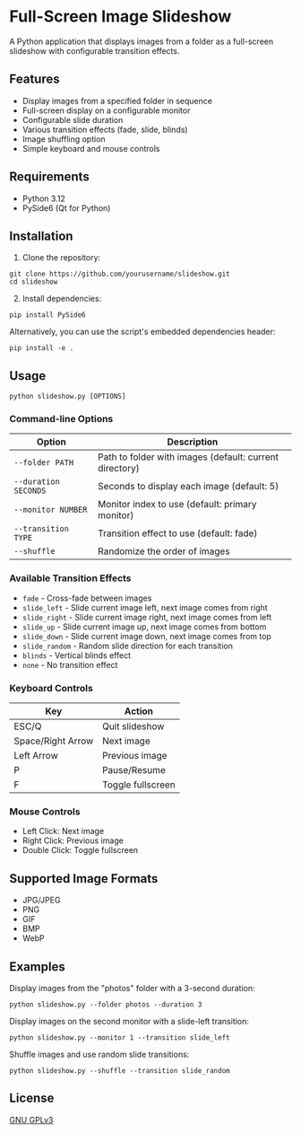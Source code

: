 # Full-Screen Image Slideshow

A Python application that displays images from a folder as a full-screen slideshow with configurable transition effects.

## Features

- Display images from a specified folder in sequence
- Full-screen display on a configurable monitor
- Configurable slide duration
- Various transition effects (fade, slide, blinds)
- Image shuffling option
- Simple keyboard and mouse controls

## Requirements

- Python 3.12
- PySide6 (Qt for Python)

## Installation

1. Clone the repository:
```
git clone https://github.com/yourusername/slideshow.git
cd slideshow
```

2. Install dependencies:
```
pip install PySide6
```

Alternatively, you can use the script's embedded dependencies header:
```
pip install -e .
```

## Usage

```
python slideshow.py [OPTIONS]
```

### Command-line Options

| Option | Description |
|--------|-------------|
| `--folder PATH` | Path to folder with images (default: current directory) |
| `--duration SECONDS` | Seconds to display each image (default: 5) |
| `--monitor NUMBER` | Monitor index to use (default: primary monitor) |
| `--transition TYPE` | Transition effect to use (default: fade) |
| `--shuffle` | Randomize the order of images |

### Available Transition Effects

- `fade` - Cross-fade between images
- `slide_left` - Slide current image left, next image comes from right
- `slide_right` - Slide current image right, next image comes from left
- `slide_up` - Slide current image up, next image comes from bottom
- `slide_down` - Slide current image down, next image comes from top
- `slide_random` - Random slide direction for each transition
- `blinds` - Vertical blinds effect
- `none` - No transition effect

### Keyboard Controls

| Key | Action |
|-----|--------|
| ESC/Q | Quit slideshow |
| Space/Right Arrow | Next image |
| Left Arrow | Previous image |
| P | Pause/Resume |
| F | Toggle fullscreen |

### Mouse Controls

- Left Click: Next image
- Right Click: Previous image
- Double Click: Toggle fullscreen

## Supported Image Formats

- JPG/JPEG
- PNG
- GIF
- BMP
- WebP

## Examples

Display images from the "photos" folder with a 3-second duration:
```
python slideshow.py --folder photos --duration 3
```

Display images on the second monitor with a slide-left transition:
```
python slideshow.py --monitor 1 --transition slide_left
```

Shuffle images and use random slide transitions:
```
python slideshow.py --shuffle --transition slide_random
```

## License

[GNU GPLv3](https://choosealicense.com/licenses/gpl-3.0/)

